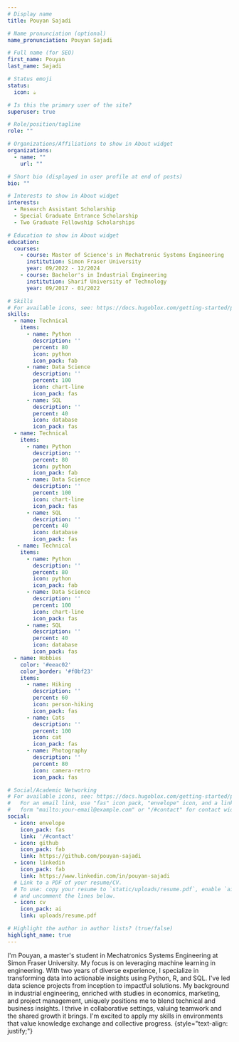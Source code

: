 ```yaml
---
# Display name
title: Pouyan Sajadi

# Name pronunciation (optional)
name_pronunciation: Pouyan Sajadi

# Full name (for SEO)
first_name: Pouyan
last_name: Sajadi

# Status emoji
status:
  icon: ☕️

# Is this the primary user of the site?
superuser: true

# Role/position/tagline
role: ""

# Organizations/Affiliations to show in About widget
organizations:
  - name: ""
    url: ""

# Short bio (displayed in user profile at end of posts)
bio: ""

# Interests to show in About widget
interests:
  - Research Assistant Scholarship
  - Special Graduate Entrance Scholarship
  - Two Graduate Fellowship Scholarships

# Education to show in About widget
education:
  courses:
    - course: Master of Science's in Mechatronic Systems Engineering
      institution: Simon Fraser University
      year: 09/2022 - 12/2024
    - course: Bachelor's in Industrial Engineering
      institution: Sharif University of Technology
      year: 09/2017 - 01/2022

# Skills
# For available icons, see: https://docs.hugoblox.com/getting-started/page-builder/#icons
skills:
  - name: Technical
    items:
      - name: Python
        description: ''
        percent: 80
        icon: python
        icon_pack: fab
      - name: Data Science
        description: ''
        percent: 100
        icon: chart-line
        icon_pack: fas
      - name: SQL
        description: ''
        percent: 40
        icon: database
        icon_pack: fas
  - name: Technical
    items:
      - name: Python
        description: ''
        percent: 80
        icon: python
        icon_pack: fab
      - name: Data Science
        description: ''
        percent: 100
        icon: chart-line
        icon_pack: fas
      - name: SQL
        description: ''
        percent: 40
        icon: database
        icon_pack: fas
   - name: Technical
    items:
      - name: Python
        description: ''
        percent: 80
        icon: python
        icon_pack: fab
      - name: Data Science
        description: ''
        percent: 100
        icon: chart-line
        icon_pack: fas
      - name: SQL
        description: ''
        percent: 40
        icon: database
        icon_pack: fas               
  - name: Hobbies
    color: '#eeac02'
    color_border: '#f0bf23'
    items:
      - name: Hiking
        description: ''
        percent: 60
        icon: person-hiking
        icon_pack: fas
      - name: Cats
        description: ''
        percent: 100
        icon: cat
        icon_pack: fas
      - name: Photography
        description: ''
        percent: 80
        icon: camera-retro
        icon_pack: fas

# Social/Academic Networking
# For available icons, see: https://docs.hugoblox.com/getting-started/page-builder/#icons
#   For an email link, use "fas" icon pack, "envelope" icon, and a link in the
#   form "mailto:your-email@example.com" or "/#contact" for contact widget.
social:
  - icon: envelope
    icon_pack: fas
    link: '/#contact'
  - icon: github
    icon_pack: fab
    link: https://github.com/pouyan-sajadi
  - icon: linkedin
    icon_pack: fab
    link: https://www.linkedin.com/in/pouyan-sajadi
  # Link to a PDF of your resume/CV.
  # To use: copy your resume to `static/uploads/resume.pdf`, enable `ai` icons in `params.yaml`,
  # and uncomment the lines below.
  - icon: cv
    icon_pack: ai
    link: uploads/resume.pdf

# Highlight the author in author lists? (true/false)
highlight_name: true
---
```


 I'm Pouyan, a master's student in Mechatronics Systems Engineering at Simon Fraser University. My focus is on leveraging machine learning in engineering. With two years of diverse experience, I specialize in transforming data into actionable insights using Python, R, and SQL. I've led data science projects from inception to impactful solutions. My background in industrial engineering, enriched with studies in economics, marketing, and project management, uniquely positions me to blend technical and business insights. I thrive in collaborative settings, valuing teamwork and the shared growth it brings. I'm excited to apply my skills in environments that value knowledge exchange and collective progress.
{style="text-align: justify;"}
